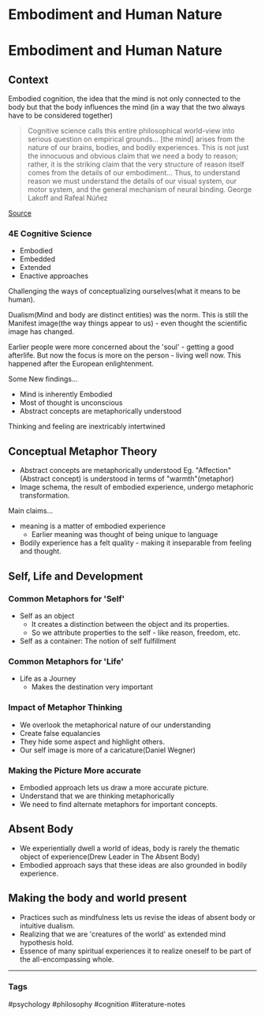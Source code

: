 # Embodiment and Human Nature

# Embodiment and Human Nature

## Context

Embodied cognition, the idea that the mind is not only connected to the body but that the body influences the mind (in a way that the two always have to be considered together)

> Cognitive science calls this entire philosophical world-view into serious question on empirical grounds... [the mind] arises from the nature of our brains, bodies, and bodily experiences. This is not just the innocuous and obvious claim that we need a body to reason; rather, it is the striking claim that the very structure of reason itself comes from the details of our embodiment... Thus, to understand reason we must understand the details of our visual system, our motor system, and the general mechanism of neural binding.
>  George Lakoff and Rafeal Núñez

[Source](https://www.youtube.com/watch?v=Ke75VBrC0XM)

### 4E Cognitive Science
- Embodied
- Embedded
- Extended
- Enactive approaches

Challenging the ways of conceptualizing ourselves(what it means to be human).

Dualism(Mind and body are distinct entities) was the norm. This is still the Manifest image(the way things appear to us) - even thought the scientific image has changed.

Earlier people were more concerned about the 'soul' - getting a good afterlife. But now the focus is more on the person - living well now. This happened after the European enlightenment. 

Some New findings...

- Mind is inherently Embodied
- Most of thought is unconscious
- Abstract concepts are metaphorically understood

Thinking and feeling are inextricably intertwined

## Conceptual Metaphor Theory

- Abstract concepts are metaphorically understood
	Eg. "Affection"(Abstract concept) is understood in terms of "warmth"(metaphor)
- Image schema, the result of embodied experience, undergo metaphoric transformation.

Main claims...

- meaning is a matter of embodied experience
	- Earlier meaning was thought of being unique to language
- Bodily experience has a felt quality - making it inseparable from feeling and thought.

## Self, Life and Development

### Common Metaphors for 'Self'

- Self as an object
	- It creates a distinction between the object and its properties.
	- So we attribute properties to the self - like reason, freedom, etc.
- Self as a container: The notion of self fulfillment

### Common Metaphors for 'Life'

- Life as a Journey
	- Makes the destination very important

### Impact of Metaphor Thinking

- We overlook the metaphorical nature of our understanding
- Create false equalancies
- They hide some aspect and highlight others.
- Our self image is more of a caricature(Daniel Wegner)

### Making the Picture More accurate

- Embodied approach lets us draw a more accurate picture.
- Understand that we are thinking metaphorically
- We need to find alternate metaphors for important concepts.

## Absent Body

- We experientially dwell a world of ideas, body is rarely the thematic object of experience(Drew Leader in The Absent Body)
- Embodied approach says that these ideas are also grounded in bodily experience.

## Making the body and world present

- Practices such as mindfulness lets us revise the ideas of absent body or intuitive dualism.
- Realizing that we are 'creatures of the world' as extended mind hypothesis hold.
- Essence of many spiritual experiences it to realize oneself to be part of the all-encompassing whole.




---
### Tags
#psychology #philosophy #cognition #literature-notes
